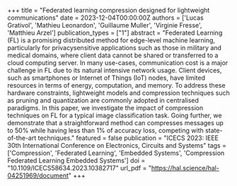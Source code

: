 +++
title = "Federated learning compression designed for lightweight communications"
date = 2023-12-04T00:00:00Z
authors = ['Lucas Grativol', 'Mathieu Leonardon', 'Guillaume Muller', 'Virginie Fresse', 'Matthieu Arzel']
publication_types = ["1"]
abstract = "Federated Learning (FL) is a promising distributed method for edge-level machine learning, particularly for privacysensitive applications such as those in military and medical domains, where client data cannot be shared or transferred to a cloud computing server. In many use-cases, communication cost is a major challenge in FL due to its natural intensive network usage. Client devices, such as smartphones or Internet of Things (IoT) nodes, have limited resources in terms of energy, computation, and memory. To address these hardware constraints, lightweight models and compression techniques such as pruning and quantization are commonly adopted in centralised paradigms. In this paper, we investigate the impact of compression techniques on FL for a typical image classification task. Going further, we demonstrate that a straightforward method can compresses messages up to 50% while having less than 1% of accuracy loss, competing with state-of-the-art techniques."
featured = false
publication = "ICECS 2023: IEEE 30th International Conference on Electronics, Circuits and Systems"
tags = ['Compression', 'Federated Learning', 'Embedded Systems', 'Compression Federated Learning Embedded Systems']
doi = "10.1109/ICECS58634.2023.10382717"
url_pdf = "https://hal.science/hal-04251969/document"
+++
